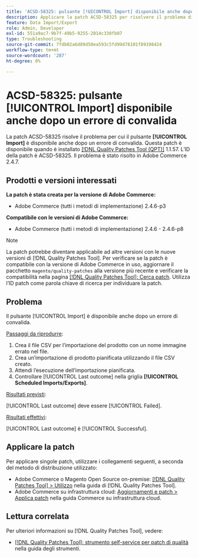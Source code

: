 ```yaml
---
title: 'ACSD-58325: pulsante [!UICONTROL Import] disponibile anche dopo un errore di convalida'
description: Applicare la patch ACSD-58325 per risolvere il problema di Adobe Commerce per cui il pulsante [!UICONTROL Import] è disponibile anche dopo un errore di convalida.
feature: Data Import/Export
role: Admin, Developer
exl-id: 551a9ac7-9b7f-49b5-9255-2014c330fb07
type: Troubleshooting
source-git-commit: 7fdb02a6d89d50ea593c5fd99d78101f89198424
workflow-type: tm+mt
source-wordcount: '287'
ht-degree: 0%

---
```


# ACSD-58325: pulsante [!UICONTROL Import] disponibile anche dopo un errore di convalida

La patch ACSD-58325 risolve il problema per cui il pulsante **[!UICONTROL Import]** è disponibile anche dopo un errore di convalida. Questa patch è disponibile quando è installato [[!DNL Quality Patches Tool (QPT)]](/help/tools/quality-patches-tool/quality-patches-tool-to-self-serve-quality-patches.md) 1.1.57. L’ID della patch è ACSD-58325. Il problema è stato risolto in Adobe Commerce 2.4.7.

## Prodotti e versioni interessati

**La patch è stata creata per la versione di Adobe Commerce:**
* Adobe Commerce (tutti i metodi di implementazione) 2.4.6-p3

**Compatibile con le versioni di Adobe Commerce:**
* Adobe Commerce (tutti i metodi di implementazione) 2.4.6 - 2.4.6-p8

>[!NOTE]
>
>La patch potrebbe diventare applicabile ad altre versioni con le nuove versioni di [!DNL Quality Patches Tool]. Per verificare se la patch è compatibile con la versione di Adobe Commerce in uso, aggiornare il pacchetto `magento/quality-patches` alla versione più recente e verificare la compatibilità nella pagina [[!DNL Quality Patches Tool]: Cerca patch](https://experienceleague.adobe.com/tools/commerce-quality-patches/index.html?lang=it). Utilizza l’ID patch come parola chiave di ricerca per individuare la patch.

## Problema

Il pulsante [!UICONTROL Import] è disponibile anche dopo un errore di convalida.

<u>Passaggi da riprodurre</u>:

1. Crea il file CSV per l’importazione del prodotto con un nome immagine errato nel file.
1. Crea un’importazione di prodotto pianificata utilizzando il file CSV creato.
1. Attendi l’esecuzione dell’importazione pianificata.
1. Controllare [!UICONTROL Last outcome] nella griglia **[!UICONTROL Scheduled Imports/Exports]**.

<u>Risultati previsti</u>:

[!UICONTROL Last outcome] deve essere [!UICONTROL Failed].

<u>Risultati effettivi</u>:

[!UICONTROL Last outcome] è [!UICONTROL Successful].

## Applicare la patch

Per applicare singole patch, utilizzare i collegamenti seguenti, a seconda del metodo di distribuzione utilizzato:

* Adobe Commerce o Magento Open Source on-premise: [[!DNL Quality Patches Tool] > Utilizzo](/help/tools/quality-patches-tool/usage.md) nella guida di [!DNL Quality Patches Tool].
* Adobe Commerce su infrastruttura cloud: [Aggiornamenti e patch > Applica patch](https://experienceleague.adobe.com/docs/commerce-cloud-service/user-guide/develop/upgrade/apply-patches.html?lang=it) nella guida Commerce su infrastruttura cloud.


## Lettura correlata

Per ulteriori informazioni su [!DNL Quality Patches Tool], vedere:

* [[!DNL Quality Patches Tool]: strumento self-service per patch di qualità](/help/tools/quality-patches-tool/quality-patches-tool-to-self-serve-quality-patches.md) nella guida degli strumenti.
